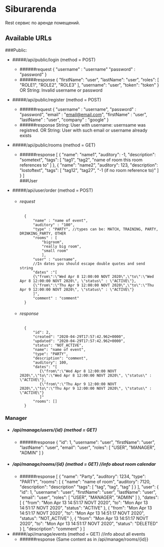 # Siburarenda

Rest сервис по аренде помещений.

## Available URLs
###Public:
* #####/api/public/login (method = POST)
    * ######request
            {
                "username" : "username"
                "password" : "password"
            }
    * ######response
            {
                "firstName": "user",
                "lastName": "user",
                "roles": [
                    "ROLE1",
                    "ROLE2",
                    "ROLE3"
                ],
                "username": "user",
                "token": "token"
            } 
            OR
            String: Invalid username or password
            
* #####/api/public/register (method = POST)
    * ######request
            {
                "username" : "username",
                "password" : "password",
                "email" : "email@email.com",
                "firstName" : "user",
                "lastName" : "user",
                "company" : "google"
            }
    * ######response
            String: User with username: usernsame was registred.
            OR
            String: User with such email or username already exists
* #####/api/public/rooms (method = GET)
    * ######response
            [
                {
                    "name": "name1",
                    "auditory": -1,
                    "description": "sometext",
                    "tags": [
                        "tag1",
                        "tag2",
                        "name of room this room references to"
                    ]
                },
                {
                     "name": "name2",
                     "auditory": 123,
                     "description": "lostoftext",
                      "tags": [
                          "tag12",
                          "tag27",
                          "-1 (if no room reference to)"
                      ]
                }
            ]               
###User
* #####/api/user/order (method = POST)
    * ###### request 
            {
                "name" : "name of event",
                "auditory" : "100",
                "type" : "PARTY", //types can be: MATCH, TRAINING, PARTY, DRINKING_PARTY, OTHER
                "rooms" : [
                    "bigroom",
                    "really big room", 
                    "small room"
                    ],
                "user" : "username",
                //In dates you should escape double quotes and send string
                "dates" :"[
                {\"from\":\"Wed Apr 8 12:00:00 NOVT 2020\",\"to\":\"Wed Apr 8 12:00:00 NOVT 2020\", \"status\" : \"ACTIVE\"},
                {\"from\":\"Thu Apr 9 12:00:00 NOVT 2020\",\"to\":\"Thu Apr 9 12:00:00 NOVT 2020\", \"status\" : \"ACTIVE\"}
                ]", 
                "comment" : "comment"
            }
            
    * ###### response
            {
                "id": 2,
                "created": "2020-04-29T17:57:42.962+0000",
                "updated": "2020-04-29T17:57:42.962+0000",
                "status": "NOT_ACTIVE",
                "name": "name of event",
                "type": "PARTY",
                "description": "comment",
                "auditory": 100,
                "dates": "[
                   {\"from\":\"Wed Apr 8 12:00:00 NOVT 2020\",\"to\":\"Wed Apr 8 12:00:00 NOVT 2020\", \"status\" : \"ACTIVE\"},
                   {\"from\":\"Thu Apr 9 12:00:00 NOVT 2020\",\"to\":\"Thu Apr 9 12:00:00 NOVT 2020\", \"status\" : \"ACTIVE\"}
                   ]" 
                "rooms": []
            }


### Manager
* ##### /api/manage/users/{id} (method = GET)
    * ######response 
            {
                "id": 1,
                "username": "user",
                "firstName": "user",
                "lastName": "user",
                "email": "user",
                "roles": [
                    "USER",
                    "MANAGER",
                    "ADMIN"
                ]
            }
* ##### /api/manage/rooms/{id} (method = GET) //info about room calendar
    * ######response 
            [
                {
                    "name": "Party",
                    "auditory": 1234,
                    "type": "PARTY",
                    "rooms": [
                        {
                            "name": "name of room",
                            "auditory": 7120,
                            "description": "description"
                            "tags": [
                                "tag",
                                "tag",
                                "tag"
                            ]
                        }
                    ],
                    "user": {
                        "id": 1,
                        "username": "user",
                        "firstName": "user",
                        "lastName": "user",
                        "email": "user",
                        "roles": [
                            "USER",
                            "MANAGER",
                            "ADMIN"
                        ]
                    },
                    "dates": [
                        {
                            "from": "Mon Apr 13 14:51:17 NOVT 2020",
                            "to": "Mon Apr 13 14:51:17 NOVT 2020",
                            "status": "ACTIVE"
                        },
                        {
                            "from": "Mon Apr 13 14:51:17 NOVT 2020",
                            "to": "Mon Apr 13 14:51:17 NOVT 2020",
                            "status": "NOT_ACTIVE"
                        },
                        {
                            "from": "Mon Apr 13 14:51:17 NOVT 2020",
                            "to": "Mon Apr 13 14:51:17 NOVT 2020",
                            "status": "DELETED"
                        }
                    ],
                    "description": "comment"
                }
            ]
* #####/api/manage/events (method = GET) //info about all events
    * ######response
            {Same content as in /api/manage/rooms/{id}}
